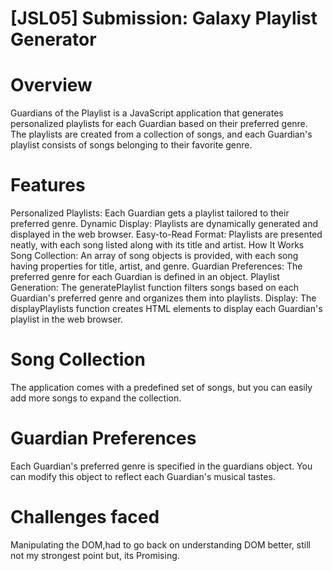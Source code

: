 # [JSL05] Submission: Galaxy Playlist Generator

# Overview
Guardians of the Playlist is a JavaScript application that generates personalized playlists for each Guardian based on their preferred genre. The playlists are created from a collection of songs, and each Guardian's playlist consists of songs belonging to their favorite genre.

# Features
Personalized Playlists: Each Guardian gets a playlist tailored to their preferred genre.
Dynamic Display: Playlists are dynamically generated and displayed in the web browser.
Easy-to-Read Format: Playlists are presented neatly, with each song listed along with its title and artist.
How It Works
Song Collection: An array of song objects is provided, with each song having properties for title, artist, and genre.
Guardian Preferences: The preferred genre for each Guardian is defined in an object.
Playlist Generation: The generatePlaylist function filters songs based on each Guardian's preferred genre and organizes them into playlists.
Display: The displayPlaylists function creates HTML elements to display each Guardian's playlist in the web browser.

# Song Collection
The application comes with a predefined set of songs, but you can easily add more songs to expand the collection.

# Guardian Preferences
Each Guardian's preferred genre is specified in the guardians object. You can modify this object to reflect each Guardian's musical tastes.

# Challenges faced
Manipulating the DOM,had to go back on understanding DOM better, still not my strongest point but, its Promising.